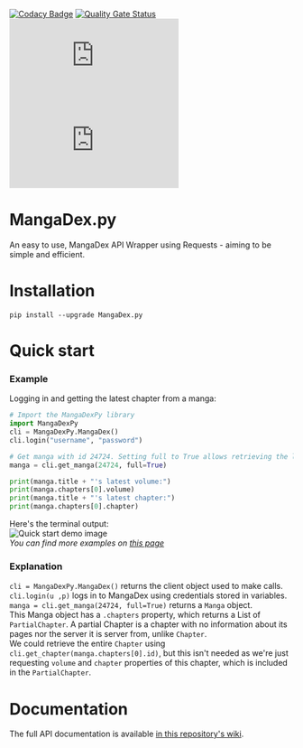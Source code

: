 [![Codacy Badge](https://app.codacy.com/project/badge/Grade/ca6509334c4e425f8d9d61083715cacb)](https://www.codacy.com/gh/Proxymiity/MangaDex.py/dashboard?utm_source=github.com&amp;utm_medium=referral&amp;utm_content=Proxymiity/MangaDex.py&amp;utm_campaign=Badge_Grade)
[![Quality Gate Status](https://sonarcloud.io/api/project_badges/measure?project=Proxymiity_MangaDex.py&metric=alert_status)](https://sonarcloud.io/dashboard?id=Proxymiity_MangaDex.py)
[![MangaDex API Status](https://img.shields.io/website-up-down-green-red/https/api.mangadex.org?label=mangadex%20api%20status)](https://api.mangadex.org/)
[![MangaDex Website Status](https://img.shields.io/website-up-down-green-red/https/mangadex.org?label=mangadex%20website%20status)](https://mangadex.org/)

# MangaDex.py

An easy to use, MangaDex API Wrapper using Requests - aiming to be simple and efficient. 

# Installation
````
pip install --upgrade MangaDex.py 
````

# Quick start
### Example
Logging in and getting the latest chapter from a manga:
````python
# Import the MangaDexPy library
import MangaDexPy
cli = MangaDexPy.MangaDex()
cli.login("username", "password")

# Get manga with id 24724. Setting full to True allows retrieving the list of chapters associated to this Manga
manga = cli.get_manga(24724, full=True)

print(manga.title + "'s latest volume:")
print(manga.chapters[0].volume)
print(manga.title + "'s latest chapter:")
print(manga.chapters[0].chapter)
````
Here's the terminal output:  
![Quick start demo image](https://api.proxymiity.fr/github/Proxymiity/MangaDex.py/quick_start_demo.png)  
*You can find more examples on [this page](https://github.com/Proxymiity/MangaDex.py/wiki/Examples)*

### Explanation
``cli = MangaDexPy.MangaDex()`` returns the client object used to make calls.  
``cli.login(u ,p)`` logs in to MangaDex using credentials stored in variables.  
``manga = cli.get_manga(24724, full=True)`` returns a `Manga` object.  
This Manga object has a ``.chapters`` property, which returns a List of `PartialChapter`. A partial Chapter is a chapter with no information about its pages nor the server it is server from, unlike `Chapter`.  
We could retrieve the entire ``Chapter`` using `cli.get_chapter(manga.chapters[0].id)`, but this isn't needed as we're just requesting `volume` and `chapter` properties of this chapter, which is included in the `PartialChapter`.

# Documentation

The full API documentation is available [in this repository's wiki](https://github.com/Proxymiity/MangaDex.py/wiki).
